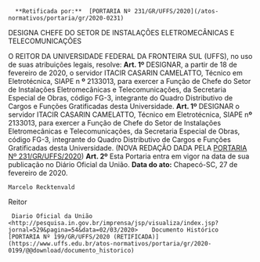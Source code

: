       **Retificada por:**  [PORTARIA Nº 231/GR/UFFS/2020](/atos-normativos/portaria/gr/2020-0231) 

   DESIGNA CHEFE DO SETOR DE INSTALAÇÕES ELETROMECÂNICAS E TELECOMUNICAÇÕES  

 O REITOR DA UNIVERSIDADE FEDERAL DA FRONTEIRA SUL (UFFS), no uso de suas atribuições legais, resolve:   **Art. 1º**  DESIGNAR, a partir de 18 de fevereiro de 2020, o servidor ITACIR CASARIN CAMELATTO, Técnico em Eletrotécnica, SIAPE n **º**  2133013, para exercer a Função de Chefe do Setor de Instalações Eletromecânicas e Telecomunicações, da Secretaria Especial de Obras, código FG-3, integrante do Quadro Distributivo de Cargos e Funções Gratificadas desta Universidade. **Art. 1º** DESIGNAR o servidor ITACIR CASARIN CAMELATTO, Técnico em Eletrotécnica, SIAPE n**º** 2133013, para exercer a Função de Chefe do Setor de Instalações Eletromecânicas e Telecomunicações, da Secretaria Especial de Obras, código FG-3, integrante do Quadro Distributivo de Cargos e Funções Gratificadas desta Universidade. (NOVA REDAÇÃO DADA PELA [PORTARIA Nº 231/GR/UFFS/2020](https://www.uffs.edu.br/atos-normativos/portaria/gr/2020-0231))    **Art. 2º**  Esta Portaria entra em vigor na data de sua publicação no Diário Oficial da União.        **Data do ato:** Chapecó-SC, 27 de fevereiro de 2020.   
 

    Marcelo Recktenvald   
 Reitor 

     Diario Oficial da União <http://pesquisa.in.gov.br/imprensa/jsp/visualiza/index.jsp?jornal=529&pagina=54&data=02/03/2020>    Documento Histórico  [PORTARIA Nº 199/GR/UFFS/2020 (RETIFICADA)](https://www.uffs.edu.br/atos-normativos/portaria/gr/2020-0199/@@download/documento_historico)     
      